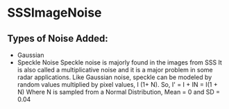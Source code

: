 # SSSImageNoise


## Types of Noise Added:

- Gaussian 
- Speckle Noise 
Speckle noise is majorly found in the images from SSS 
It is also called a multiplicative noise and it is a major problem in some radar
applications. Like Gaussian noise, speckle can be modeled by random values
multiplied by pixel values, I (1+ N). So,
I' = I + IN = I(1 + N) 
Where N is sampled from a Normal Distribution, Mean = 0 and SD = 0.04 